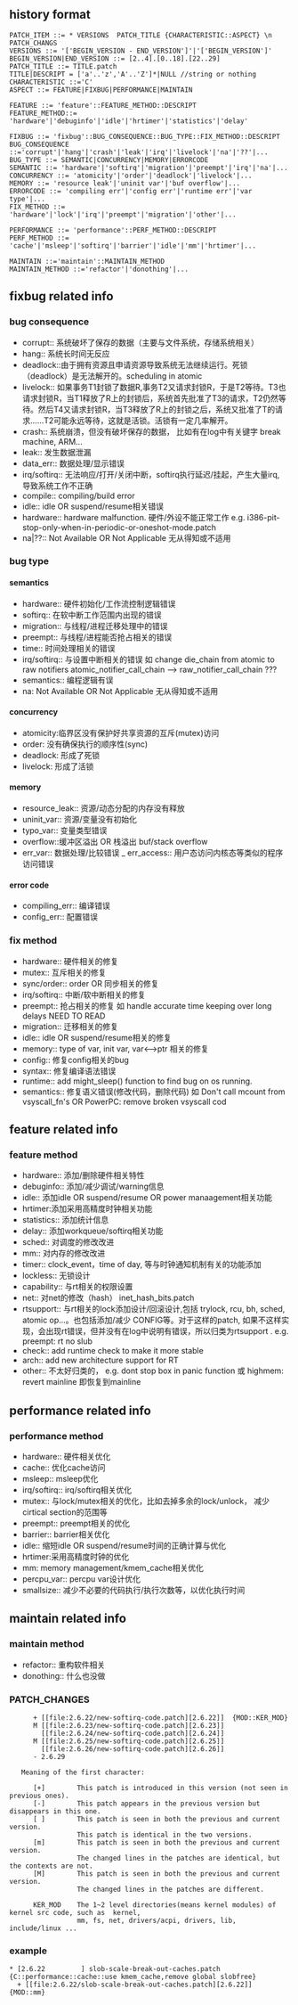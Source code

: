 ## history format
```
PATCH_ITEM ::= * VERSIONS  PATCH_TITLE {CHARACTERISTIC::ASPECT} \n PATCH_CHANGS
VERSIONS ::= '['BEGIN_VERSION - END_VERSION']'|'['BEGIN_VERSION']'
BEGIN_VERSION|END_VERSION ::= [2..4].[0..18].[22..29]
PATCH_TITLE ::= TITLE.patch 
TITLE|DESCRIPT = ['a'..'z','A'..'Z']*|NULL //string or nothing
CHARACTERISTIC ::='C'
ASPECT ::= FEATURE|FIXBUG|PERFORMANCE|MAINTAIN

FEATURE ::= 'feature'::FEATURE_METHOD::DESCRIPT
FEATURE_METHOD::= 'hardware'|'debuginfo'|'idle'|'hrtimer'|'statistics'|'delay'

FIXBUG ::= 'fixbug'::BUG_CONSEQUENCE::BUG_TYPE::FIX_METHOD::DESCRIPT
BUG_CONSEQUENCE ::='corrupt'|'hang'|'crash'|'leak'|'irq'|'livelock'|'na'|'??'|...
BUG_TYPE ::= SEMANTIC|CONCURRENCY|MEMORY|ERRORCODE
SEMANTIC ::= 'hardware'|'softirq'|'migration'|'preempt'|'irq'|'na'|...
CONCURRENCY ::= 'atomicity'|'order'|'deadlock'|'livelock'|...
MEMORY ::= 'resource leak'|'uninit var'|'buf overflow'|...
ERRORCODE ::= 'compiling err'|'config err'|'runtime err'|'var type'|...
FIX_METHOD ::= 'hardware'|'lock'|'irq'|'preempt'|'migration'|'other'|...

PERFORMANCE ::= 'performance'::PERF_METHOD::DESCRIPT
PERF_METHOD ::= 'cache'|'msleep'|'softirq'|'barrier'|'idle'|'mm'|'hrtimer'|...

MAINTAIN ::='maintain'::MAINTAIN_METHOD
MAINTAIN_METHOD ::='refactor'|'donothing'|...
```

## fixbug related info
### bug consequence
- corrupt:: 系统破坏了保存的数据（主要与文件系统，存储系统相关）
- hang:: 系统长时间无反应
- deadlock::由于拥有资源且申请资源导致系统无法继续运行。死锁（deadlock）是无法解开的。scheduling in atomic
- livelock:: 如果事务T1封锁了数据R,事务T2又请求封锁R，于是T2等待。T3也请求封锁R，当T1释放了R上的封锁后，系统首先批准了T3的请求，T2仍然等待。然后T4又请求封锁R，当T3释放了R上的封锁之后，系统又批准了T的请求......T2可能永远等待，这就是活锁。活锁有一定几率解开。
- crash:: 系统崩溃，但没有破坏保存的数据， 比如有在log中有关键字 break machine, ARM...
- leak:: 发生数据泄漏
- data_err:: 数据处理/显示错误
- irq/softirq:: 无法响应/打开/关闭中断，softirq执行延迟/挂起，产生大量irq,    导致系统工作不正确
- compile:: compiling/build error
- idle:: idle OR suspend/resume相关错误
- hardware:: hardware malfunction. 硬件/外设不能正常工作  e.g.  i386-pit-stop-only-when-in-periodic-or-oneshot-mode.patch
- na|??:: Not Available OR Not Applicable 无从得知或不适用


### bug type
#### semantics
- hardware:: 硬件初始化/工作流控制逻辑错误 
- softirq:: 在软中断工作范围内出现的错误
- migration:: 与线程/进程迁移处理中的错误
- preempt:: 与线程/进程能否抢占相关的错误
- time:: 时间处理相关的错误
- irq/softirq:: 与设置中断相关的错误 如 change die_chain from atomic to raw notifiers   atomic_notifier_call_chain --> raw_notifier_call_chain ???
- semantics:: 编程逻辑有误
- na: Not Available OR Not Applicable 无从得知或不适用

#### concurrency
- atomicity:临界区没有保护好共享资源的互斥(mutex)访问
- order: 没有确保执行的顺序性(sync)
- deadlock: 形成了死锁
- livelock: 形成了活锁

#### memory
- resource_leak:: 资源/动态分配的内存没有释放
- uninit_var:: 资源/变量没有初始化
- typo_var:: 变量类型错误
- overflow::缓冲区溢出 OR 栈溢出 buf/stack overflow
- err_var:: 数据处理/比较错误
_ err_access:: 用户态访问内核态等类似的程序访问错误

#### error code
- compiling_err:: 编译错误
- config_err:: 配置错误
 
### fix method
- hardware:: 硬件相关的修复
- mutex:: 互斥相关的修复
- sync/order:: order OR 同步相关的修复
- irq/softirq:: 中断/软中断相关的修复 
- preempt:: 抢占相关的修复 如 handle accurate time keeping over long delays NEED TO READ
- migration:: 迁移相关的修复
- idle:: idle OR suspend/resume相关的修复
- memory:: type of var, init var, var<-->ptr 相关的修复
- config:: 修复config相关的bug
- syntax:: 修复编译语法错误
- runtime:: add might_sleep() function to find bug on os running.
- semantics:: 修复语义错误(修改代码，删除代码) 如  Don't call mcount from vsyscall_fn's OR PowerPC: remove broken vsyscall cod


## feature related info
### feature method
- hardware:: 添加/删除硬件相关特性
- debuginfo:: 添加/减少调试/warning信息
- idle:: 添加idle OR suspend/resume OR power manaagement相关功能
- hrtimer:添加采用高精度时钟相关功能
- statistics:: 添加统计信息
- delay:: 添加workqueue/softirq相关功能
- sched:: 对调度的修改改进
- mm:: 对内存的修改改进
- timer:: clock_event，time of day, 等与时钟通知机制有关的功能添加
- lockless:: 无锁设计
- capability:: 与rt相关的权限设置
- net:: 对net的修改（hash） inet_hash_bits.patch
- rtsupport:: 与rt相关的lock添加设计/回滚设计,包括 trylock, rcu, bh, sched, atomic op...。也包括添加/减少 CONFIG等。对于这样的patch, 如果不这样实现，会出现rt错误，但并没有在log中说明有错误，所以归类为rtsupport  .  e.g.  preempt: rt no slub
- check:: add runtime check to make it more stable
- arch:: add new architecture support for RT
- other:: 不太好归类的， e.g. dont stop box in panic function 或 highmem: revert mainline 即恢复到mainline

## performance related info
### performance method
- hardware:: 硬件相关优化
- cache:: 优化cache访问
- msleep:: msleep优化
- irq/softirq:: irq/softirq相关优化
- mutex:: 与lock/mutex相关的优化，比如去掉多余的lock/unlock， 减少cirtical section的范围等
- preempt:: preempt相关的优化
- barrier:: barrier相关优化
- idle:: 缩短idle OR suspend/resume时间的正确计算与优化
- hrtimer:采用高精度时钟的优化
- mm: memory management/kmem_cache相关优化
- percpu_var:: percpu var设计优化
- smallsize:: 减少不必要的代码执行/执行次数等，以优化执行时间

## maintain related info
### maintain method
- refactor:: 重构软件相关
- donothing:: 什么也没做

### PATCH_CHANGES
```
      + [[file:2.6.22/new-softirq-code.patch][2.6.22]]  {MOD::KER_MOD}
      M [[file:2.6.23/new-softirq-code.patch][2.6.23]]
        [[file:2.6.24/new-softirq-code.patch][2.6.24]]
      M [[file:2.6.25/new-softirq-code.patch][2.6.25]]
        [[file:2.6.26/new-softirq-code.patch][2.6.26]]
      - 2.6.29

   Meaning of the first character:

      [+]        This patch is introduced in this version (not seen in previous ones).
      [-]        This patch appears in the previous version but disappears in this one.
      [ ]        This patch is seen in both the previous and current version.
                 This patch is identical in the two versions.
      [m]        This patch is seen in both the previous and current version.
                 The changed lines in the patches are identical, but the contexts are not.
      [M]        This patch is seen in both the previous and current version.
                 The changed lines in the patches are different.

      KER_MOD    The 1~2 level directories(means kernel modules) of kernel src code, such as  kernel, 
                 mm, fs, net, drivers/acpi, drivers, lib, include/linux ... 
```

### example
```
* [2.6.22         ] slob-scale-break-out-caches.patch {C::performance::cache::use kmem_cache,remove global slobfree}
  + [[file:2.6.22/slob-scale-break-out-caches.patch][2.6.22]]  {MOD::mm}

